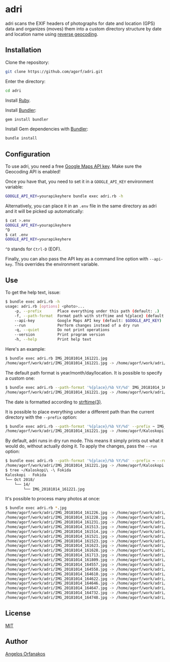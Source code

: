 # adri

adri scans the EXIF headers of photographs for date and location (GPS) data and
organizes (moves) them into a custom directory structure by date and location
name using [reverse geocoding][].

## Installation

Clone the repository:

```sh
git clone https://github.com/agorf/adri.git
```

Enter the directory:

```sh
cd adri
```

Install [Ruby][].

Install [Bundler][]:

```sh
gem install bundler
```

Install Gem dependencies with [Bundler][]:

```sh
bundle install
```

## Configuration

To use adri, you need a free [Google Maps API key][]. Make sure the Geocoding
API is enabled!

Once you have that, you need to set it in a `GOOGLE_API_KEY` environment
variable:

```sh
GOOGLE_API_KEY=yourapikeyhere bundle exec adri.rb -h
```

Alternatively, you can place it in an `.env` file in the same directory as adri
and it will be picked up automatically:

```sh
$ cat >.env
GOOGLE_API_KEY=yourapikeyhere
^D
$ cat .env
GOOGLE_API_KEY=yourapikeyhere
```

`^D` stands for `Ctrl-D` (EOF).

Finally, you can also pass the API key as a command line option with
`--api-key`. This overrides the environment variable.

## Use

To get the help text, issue:

```sh
$ bundle exec adri.rb -h
usage: adri.rb [options] <photo>...
    -p, --prefix       Place everything under this path (default: .)
    -f, --path-format  Format path with strftime and %{place} (default: %Y/%m/%d/%{place})
    --api-key          Google Maps API key (default: $GOOGLE_API_KEY)
    --run              Perform changes instead of a dry run
    -q, --quiet        Do not print operations
    --version          Print program version
    -h, --help         Print help text
```

Here's an example:

```sh
$ bundle exec adri.rb IMG_20181014_161221.jpg
/home/agorf/work/adri/IMG_20181014_161221.jpg -> /home/agorf/work/adri/2018/10/14/Kaloskopi - Fokida/IMG_20181014_161221.jpg (DRY RUN)
```

The default path format is year/month/day/location. It is possible to specify a
custom one:

```sh
$ bundle exec adri.rb --path-format '%{place}/%b %Y/%d' IMG_20181014_161221.jpg
/home/agorf/work/adri/IMG_20181014_161221.jpg -> /home/agorf/work/adri/Kaloskopi - Fokida/Oct 2018/14/IMG_20181014_161221.jpg (DRY RUN)
```

The date is formatted according to [strftime(3)][strftime].

It is possible to place everything under a different path than the current
directory with the `--prefix` option:

```sh
$ bundle exec adri.rb --path-format '%{place}/%b %Y/%d' --prefix ~ IMG_20181014_161221.jpg
/home/agorf/work/adri/IMG_20181014_161221.jpg -> /home/agorf/Kaloskopi - Fokida/Oct 2018/14/IMG_20181014_161221.jpg (DRY RUN)
```

By default, adri runs in dry run mode. This means it simply prints out what it
would do, without actually doing it. To apply the changes, pass the `--run`
option:

```sh
$ bundle exec adri.rb --path-format '%{place}/%b %Y/%d' --prefix ~ --run IMG_20181014_161221.jpg
/home/agorf/work/adri/IMG_20181014_161221.jpg -> /home/agorf/Kaloskopi - Fokida/Oct 2018/14/IMG_20181014_161221.jpg
$ tree ~/Kaloskopi\ -\ Fokida
Kaloskopi - Fokida
└── Oct 2018/
    └── 14/
        └── IMG_20181014_161221.jpg
```

It's possible to process many photos at once:

```sh
$ bundle exec adri.rb *.jpg
/home/agorf/work/adri/IMG_20181014_161226.jpg -> /home/agorf/work/adri/2018/10/14/Kaloskopi - Fokida/IMG_20181014_161226.jpg (DRY RUN)
/home/agorf/work/adri/IMG_20181014_161228.jpg -> /home/agorf/work/adri/2018/10/14/Kaloskopi - Fokida/IMG_20181014_161228.jpg (DRY RUN)
/home/agorf/work/adri/IMG_20181014_161231.jpg -> /home/agorf/work/adri/2018/10/14/Kaloskopi - Fokida/IMG_20181014_161231.jpg (DRY RUN)
/home/agorf/work/adri/IMG_20181014_161513.jpg -> /home/agorf/work/adri/2018/10/14/Kaloskopi - Fokida/IMG_20181014_161513.jpg (DRY RUN)
/home/agorf/work/adri/IMG_20181014_161514.jpg -> /home/agorf/work/adri/2018/10/14/Kaloskopi - Fokida/IMG_20181014_161514.jpg (DRY RUN)
/home/agorf/work/adri/IMG_20181014_161521.jpg -> /home/agorf/work/adri/2018/10/14/Kaloskopi - Fokida/IMG_20181014_161521.jpg (DRY RUN)
/home/agorf/work/adri/IMG_20181014_161523.jpg -> /home/agorf/work/adri/2018/10/14/Kaloskopi - Fokida/IMG_20181014_161523.jpg (DRY RUN)
/home/agorf/work/adri/IMG_20181014_161623.jpg -> /home/agorf/work/adri/2018/10/14/Kaloskopi - Fokida/IMG_20181014_161623.jpg (DRY RUN)
/home/agorf/work/adri/IMG_20181014_161628.jpg -> /home/agorf/work/adri/2018/10/14/Kaloskopi - Fokida/IMG_20181014_161628.jpg (DRY RUN)
/home/agorf/work/adri/IMG_20181014_161713.jpg -> /home/agorf/work/adri/2018/10/14/Kaloskopi - Fokida/IMG_20181014_161713.jpg (DRY RUN)
/home/agorf/work/adri/IMG_20181014_161809.jpg -> /home/agorf/work/adri/2018/10/14/Kaloskopi - Fokida/IMG_20181014_161809.jpg (DRY RUN)
/home/agorf/work/adri/IMG_20181014_164557.jpg -> /home/agorf/work/adri/2018/10/14/Pavliani - Fthiotida/IMG_20181014_164557.jpg (DRY RUN)
/home/agorf/work/adri/IMG_20181014_164558.jpg -> /home/agorf/work/adri/2018/10/14/Pavliani - Fthiotida/IMG_20181014_164558.jpg (DRY RUN)
/home/agorf/work/adri/IMG_20181014_164610.jpg -> /home/agorf/work/adri/2018/10/14/Pavliani - Fthiotida/IMG_20181014_164610.jpg (DRY RUN)
/home/agorf/work/adri/IMG_20181014_164622.jpg -> /home/agorf/work/adri/2018/10/14/Pavliani - Fthiotida/IMG_20181014_164622.jpg (DRY RUN)
/home/agorf/work/adri/IMG_20181014_164646.jpg -> /home/agorf/work/adri/2018/10/14/Pavliani - Fthiotida/IMG_20181014_164646.jpg (DRY RUN)
/home/agorf/work/adri/IMG_20181014_164647.jpg -> /home/agorf/work/adri/2018/10/14/Pavliani - Fthiotida/IMG_20181014_164647.jpg (DRY RUN)
/home/agorf/work/adri/IMG_20181014_164732.jpg -> /home/agorf/work/adri/2018/10/14/Pavliani - Fthiotida/IMG_20181014_164732.jpg (DRY RUN)
/home/agorf/work/adri/IMG_20181014_164748.jpg -> /home/agorf/work/adri/2018/10/14/Pavliani - Fthiotida/IMG_20181014_164748.jpg (DRY RUN)
```

## License

[MIT][]

## Author

[Angelos Orfanakos](https://agorf.gr/contact/)

[Bundler]: https://bundler.io/
[Google Maps API key]: https://cloud.google.com/maps-platform/#get-started
[MIT]: https://github.com/agorf/adri/blob/master/LICENSE.txt
[Ruby]: https://www.ruby-lang.org/
[reverse geocoding]: https://developers.google.com/maps/documentation/javascript/examples/geocoding-reverse
[strftime]: http://man7.org/linux/man-pages/man3/strftime.3.html
